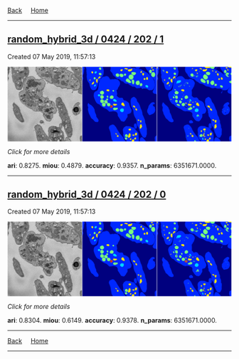 
[Back](..)&nbsp;&nbsp;&nbsp;&nbsp;&nbsp;[Home](https://leapmanlab.github.io/snapshots)

---

<div class="summary"><a href="1"><h2>random_hybrid_3d / 0424 / 202 / 1</h2></a><p>Created 07 May 2019, 11:57:13
</p><a href="1"><img src="1/media/summary.png" align="center"></a><p>
<i>Click for more details</i>
</p></div>

**ari**: 0.8275. **miou**: 0.4879. **accuracy**: 0.9357. **n_params**: 6351671.0000. 

---

<div class="summary"><a href="0"><h2>random_hybrid_3d / 0424 / 202 / 0</h2></a><p>Created 07 May 2019, 11:57:13
</p><a href="0"><img src="0/media/summary.png" align="center"></a><p>
<i>Click for more details</i>
</p></div>

**ari**: 0.8304. **miou**: 0.6149. **accuracy**: 0.9378. **n_params**: 6351671.0000. 

---

[Back](..)&nbsp;&nbsp;&nbsp;&nbsp;&nbsp;[Home](https://leapmanlab.github.io/snapshots)

---